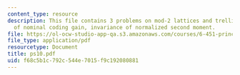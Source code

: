 ```yaml
---
content_type: resource
description: This file contains 3 problems on mod-2 lattices and trellis codes, invariance
  of nominal coding gain, invariance of normalized second moment.
file: https://ol-ocw-studio-app-qa.s3.amazonaws.com/courses/6-451-principles-of-digital-communication-ii-spring-2005/f68c5b1c792c544e7015f9c192080881_ps10.pdf
file_type: application/pdf
resourcetype: Document
title: ps10.pdf
uid: f68c5b1c-792c-544e-7015-f9c192080881
---
```

